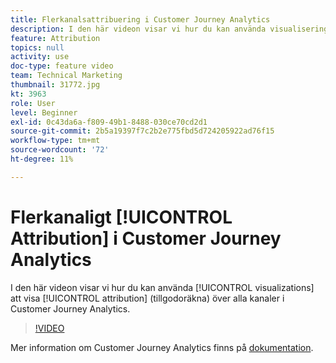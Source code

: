 ```yaml
---
title: Flerkanalsattribuering i Customer Journey Analytics
description: I den här videon visar vi hur du kan använda visualiseringar för att visa attribuering (ge kredit) i olika kanaler i Adobe Customer Journey Analytics.
feature: Attribution
topics: null
activity: use
doc-type: feature video
team: Technical Marketing
thumbnail: 31772.jpg
kt: 3963
role: User
level: Beginner
exl-id: 0c43da6a-f809-49b1-8488-030ce70cd2d1
source-git-commit: 2b5a19397f7c2b2e775fbd5d724205922ad76f15
workflow-type: tm+mt
source-wordcount: '72'
ht-degree: 11%

---
```


# Flerkanaligt [!UICONTROL Attribution] i Customer Journey Analytics

I den här videon visar vi hur du kan använda [!UICONTROL visualizations] att visa [!UICONTROL attribution] (tillgodoräkna) över alla kanaler i Customer Journey Analytics.

>[!VIDEO](https://video.tv.adobe.com/v/31772/?quality=12)

Mer information om Customer Journey Analytics finns på [dokumentation](https://docs.adobe.com/content/help/en/analytics-platform/using/cja-landing.html).
